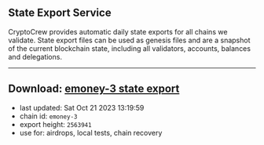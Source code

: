 ## State Export Service
CryptoCrew provides automatic daily state exports for all chains we validate. State export files can be used as genesis files and are a snapshot of the current blockchain state, including all validators, accounts, balances and delegations.

---
**Download: [emoney-3 state export](https://dl.ccvalidators.com/SERVICE/emoney/emoney-3_export_2563941.json)**
---

- last updated: Sat Oct 21 2023 13:19:59
- chain id: `emoney-3`
- export height: `2563941`
- use for: airdrops, local tests, chain recovery
